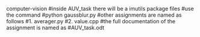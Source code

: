 computer-vision
#inside AUV_task there will be a imutils package files
#use the command
#python gaussblur.py
#other assignments are named as follows
#1. averager.py
#2. value.cpp
#the full documentation of the assignment is named as 
#AUV_task.odt
